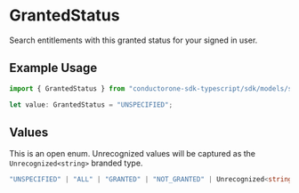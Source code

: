 # GrantedStatus

Search entitlements with this granted status for your signed in user.

## Example Usage

```typescript
import { GrantedStatus } from "conductorone-sdk-typescript/sdk/models/shared";

let value: GrantedStatus = "UNSPECIFIED";
```

## Values

This is an open enum. Unrecognized values will be captured as the `Unrecognized<string>` branded type.

```typescript
"UNSPECIFIED" | "ALL" | "GRANTED" | "NOT_GRANTED" | Unrecognized<string>
```
